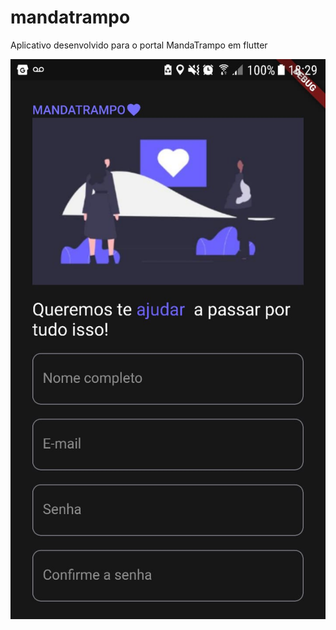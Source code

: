 # mandatrampo

Aplicativo desenvolvido para o portal MandaTrampo em flutter

![tela cadastro usuario](https://github.com/dsicari/mandatrampo-app/blob/master/images/telas/tela_cadastro_usuario.jfif?raw=true)
